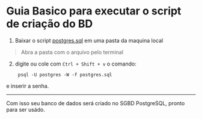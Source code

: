 # Guia Basico para executar o script de criação do BD

1. Baixar o script [postgres.sql](postgres.sql) em uma pasta da maquina local

> Abra a pasta com o arquivo pelo terminal

2. digite ou cole com `Ctrl + Shift + v` o comando:
      
        psql -U postgres -W -f postgres.sql

e inserir a senha.

------------




Com isso seu banco de dados será criado no SGBD PostgreSQL, pronto para ser usádo.
